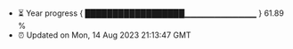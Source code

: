 - ⏳ Year progress { ██████████████████▁▁▁▁▁▁▁▁▁▁▁▁ } 61.89 %
- ⏰ Updated on Mon, 14 Aug 2023 21:13:47 GMT

